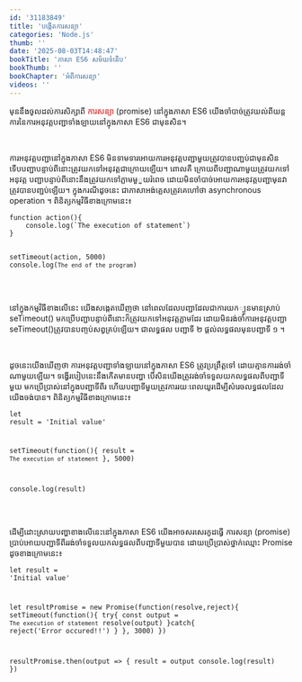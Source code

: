```yaml
---
id: '31183849'
title: 'បង្កើត​ការសន្យា'
categories: 'Node.js'
thumb: ''
date: '2025-08-03T14:48:47'
bookTitle: 'ភាសា​ ES6 សម័យ​ទំនើប'
bookThumb: ''
bookChapter: 'អំពី​ការសន្យា'
videos: ''
---
```

<p>មុន​នឹង​ចូល​ដល់​ការសិក្សា​ពី​ <span style="color:hsl(0,75%,60%);"><strong>ការសន្យា</strong></span> (promise) នៅ​ក្នុង​ភាសា ES6 យើង​ចាំបាច់​ត្រូវ​យល់​ពី​យន្តការ​នៃ​ការអនុវត្ត​​បញ្ជាទាំងឡាយ​នៅ​ក្នុង​ភាសា ES6 ជាមុន​សិន​។&nbsp;</p><p>&nbsp;</p><p>ការអនុវត្ត​បញ្ជា​នៅ​ក្នុង​ភាសា ES6 មិន​ទាមទារ​អោយ​ការអនុវត្ត​បញ្ជា​មួយ​ត្រូវ​បាន​បញ្ជប់​ជាមុន​សិន ទើប​បញ្ជា​បន្ទាប់​ពី​នោះ​ត្រូវ​យក​ទៅ​អនុវត្ត​ជា​ក្រោយ​ឡើយ​។ ពោល​គឺ​ ក្រោយ​ពី​បញ្ជា​ណា​មួយ​ត្រូវ​យក​ទៅ​អនុវត្ត បញ្ជា​បន្ទាប់​ពី​នោះ​នឹង​ត្រូវ​យក​ទៅ​​ភ្លាម​មួួយ​រំពេច​ ដោយ​មិន​ចាំបាច់​អោយ​ការអនុវត្ត​បញ្ជា​មុន​វា​ត្រូវ​បាន​បញ្ជប់​ឡើយ​។ ក្នុង​ករណី​ដូច​នេះ ជា​ភាសា​អង់គ្លេស​ត្រូវ​គេ​ហៅ​ថា asynchronous operation ។​ ពិនិត្យ​កម្មវិធី​ខាង​ក្រោម​នេះ៖</p><pre><code class="language-javascript">function action(){
    console.log(`The execution of statement`)
}
 
setTimeout(action, 5000)
console.log(`The end of the program`)</code></pre><p>&nbsp;</p><p>នៅ​ក្នុង​កម្មវិធី​ខាង​លើ​នេះ យើង​សង្កេត​ឃើញ​ថា នៅ​ពេល​ដែល​បញ្ជា​ដែល​ជា​ការយក​្បួន​មាន​ស្រាប់ seTimeout() មក​ប្រើ​ បញ្ជា​បន្ទាប់​ពី​នោះ​ក៏​ត្រូវ​យក​ទៅ​អនុវត្តភ្លាម​ដែរ ដោយ​មិន​រង់​ចាំ​ការអនុវត្ត​បញ្ជា​ seTimeout()​ ​ត្រូវ​បាន​បញ្ចប់​​សព្វគ្រប់​​ឡើយ។ ជាលទ្ធផល​ បញ្ជា​ទី ២ ផ្តល់​លទ្ធផល​មុន​បញ្ជា​ទី ១ ។</p><p>&nbsp;</p><p>ដូចនេះ​យើង​ឃើញ​ថា ការអនុវត្ត​បញ្ជា​ទាំងឡាយ​នៅ​ក្នុង​ភាសា ES6 ត្រូវ​ប្រព្រឹត្ត​ទៅ​ ដោយ​គ្មាន​​ការរង់ចាំ​ណា​មួយ​ឡើយ​។ ទង្វើ​របៀប​នេះ​នឹង​កើត​មាន​បញ្ហា បើ​សិន​យើង​ត្រូវ​រង់ចាំ​ទទួល​យក​លទ្ធផល​ពី​បញ្ជា​ទី​មួយ​ មក​ប្រើ​ប្រាស់​នៅ​ក្នុង​បញ្ជា​ទី​ពីរ ហើយ​បញ្ជា​ទី​មួយ​ត្រូវ​ការរយៈពេល​យូរ​ដើម្បី​សំរេច​លទ្ធផល​ដែល​យើង​ចង់​បាន​។ ពិនិត្យ​កម្មវិធី​ខាង​ក្រោមនេះ៖</p><pre><code class="language-javascript">let result = 'Initial value'
 
setTimeout(function(){
        result = `The execution of statement`
}, 5000)
    
console.log(result)</code></pre><p>&nbsp;</p><p>ដើម្បី​ដោះស្រាយ​បញ្ហា​ខាង​លើ​នេះ ​នៅ​ក្នុង​ភាសា ES6 យើង​អាច​​សរសេរ​កូដធ្វើ ការ​​សន្យា (promise) ​ប្រាប់អោយ​​បញ្ជា​ទី​ពីរ​រង់​ចាំ​ទទួល​យក​លទ្ធផល​ពី​បញ្ជា​ទី​មួយ​បាន ដោយ​ប្រើប្រាស់​ថ្នាក់​ឈ្មោះ Promise ដូច​ខាង​ក្រោម​នេះ៖</p><pre><code class="language-javascript">let result = 'Initial value'
 
let resultPromise = new Promise(function(resolve,reject){
    setTimeout(function(){
        try{
            const output = `The execution of statement`
            resolve(output)
        }catch{
            reject('Error occured!!')
        }
    }, 3000)
})

resultPromise.then(output =&gt; {
    result = output
    console.log(result)
})</code></pre>
